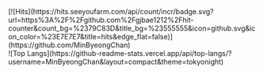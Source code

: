 <div>
[![Hits](https://hits.seeyoufarm.com/api/count/incr/badge.svg?url=https%3A%2F%2Fgithub.com%2Fgjbae1212%2Fhit-counter&count_bg=%2379C83D&title_bg=%23555555&icon=github.svg&icon_color=%23E7E7E7&title=hits&edge_flat=false)](https://github.com/MinByeongChan)
</div>

<div>
![Top Langs](https://github-readme-stats.vercel.app/api/top-langs/?username=MinByeongChan&layout=compact&theme=tokyonight)
</div>
